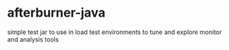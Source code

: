 # afterburner-java
simple test jar to use in load test environments to tune and explore monitor and analysis tools
